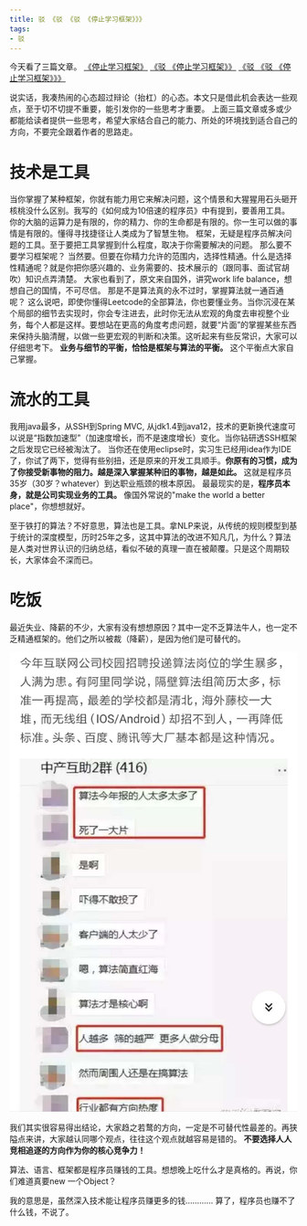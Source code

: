```yaml
---
title: 驳 《驳 《驳 《停止学习框架》》》
tags:
- 驳
---
```


今天看了三篇文章。
[《停止学习框架》](https://juejin.im/post/6844903743666782215)
[《驳 《停止学习框架》》](https://juejin.im/post/6844903744094601229)
[《驳 《驳 《停止学习框架》》》](https://juejin.im/post/6844903744287539213)

说实话，我凑热闹的心态超过辩论（抬杠）的心态。本文只是借此机会表达一些观点，至于切不切提不重要，能引发你的一些思考才重要。
上面三篇文章或多或少都能给读者提供一些思考，希望大家结合自己的能力、所处的环境找到适合自己的方向，不要完全跟着作者的思路走。

# 技术是工具 #

当你掌握了某种框架，你就有能力用它来解决问题，这个情景和大猩猩用石头砸开核桃没什么区别。我写的《如何成为10倍速的程序员》中有提到，要善用工具。你的大脑的运算力是有限的，你的精力、你的生命都是有限的。你一生可以做的事情是有限的。懂得寻找捷径让人类成为了智慧生物。
框架，无疑是程序员解决问题的工具。至于要把工具掌握到什么程度，取决于你需要解决的问题。
那么要不要学习框架呢？
当然要。但要在你精力允许的范围内，选择性精通。什么是选择性精通呢？就是你把你感兴趣的、业务需要的、技术展示的（跟同事、面试官胡吹）知识点弄清楚。
大家也看到了，原文来自国外，讲究work life balance，想想自己的国情，不可尽信。
那是不是算法真的永不过时，掌握算法就一通百通呢？
这么说吧，即使你懂得Leetcode的全部算法，你也要懂业务。当你沉浸在某个局部的细节去实现时，你会专注进去，此时你无法从宏观的角度去审视整个业务，每个人都是这样。要想站在更高的角度考虑问题，就要“片面”的掌握某些东西来保持头脑清醒，以做一些更宏观的判断和决策。这听起来有些反常识，大家可以仔细思考下。
**业务与细节的平衡，恰恰是框架与算法的平衡。** 这个平衡点大家自己掌握。

# 流水的工具 #

我用java最多，从SSH到Spring MVC, 从jdk1.4到java12，技术的更新换代速度可以说是“指数加速型”（加速度增长，而不是速度增长）变化。当你钻研透SSH框架之后发现它已经被淘汰了。
当你还在使用eclipse时，实习生已经用idea作为IDE了，你试了两下，觉得有些别扭，还是原来的开发工具顺手。**你原有的习惯，成为了你接受新事物的阻力。越是深入掌握某种旧的事物，越是如此。** 这就是程序员35岁（30岁？whatever）到达职业瓶颈的根本原因。
最最现实的是，**程序员本身，就是公司实现业务的工具。** 像国外常说的"make the world a better place"，你想想就好。

至于铁打的算法？不好意思，算法也是工具。拿NLP来说，从传统的规则模型到基于统计的深度模型，历时25年之多，这其中算法的改进不知凡几，为什么？算法是人类对世界认识的归纳总结，看似不破的真理一直在被颠覆。只是这个周期较长，大家体会不深而已。

# 吃饭 #

最近失业、降薪的不少，大家有没有想想原因？其中一定不乏算法牛人，也一定不乏精通框架的。他们之所以被裁（降薪），是因为他们是可替代的。

![](/assets/images/20181221/1.jpg)

我们其实很容易得出结论，大家趋之若鹜的方向，一定是不可替代性最差的。再狭隘点来讲，大家越认同哪个观点，往往这个观点就越容易是错的。 **不要选择人人竞相追逐的方向作为你的核心竞争力！**

算法、语言、框架都是程序员赚钱的工具。想想晚上吃什么才是真格的。再说，你们难道真要new 一个Object？

我的意思是，虽然深入技术能让程序员赚更多的钱………… 算了，程序员也赚不了什么钱，不说了。
